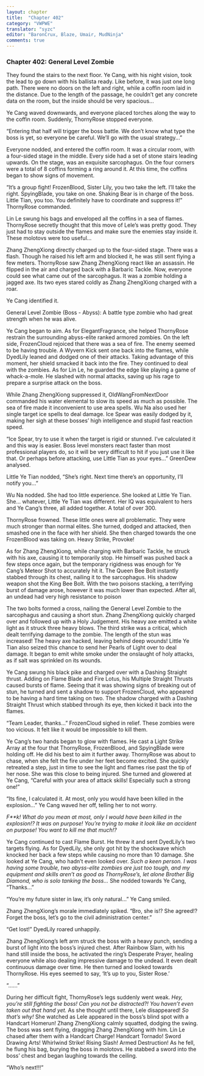 ```yaml
---
layout: chapter
title:  "Chapter 402"
category: "VWPWE"
translator: "syzc"
editor: "BaronCrux, Blaze, Umair, MudNinja"
comments: true
---
```


### Chapter 402: General Level Zombie

They found the stairs to the next floor. Ye Cang, with his night vision, took the lead to go down with his ballista ready. Like before, it was just one long path. There were no doors on the left and right, while a coffin room laid in the distance. Due to the length of the passage, he couldn’t get any concrete data on the room, but the inside should be very spacious...

Ye Cang waved downwards, and everyone placed torches along the way to the coffin room. Suddenly, ThornyRose stopped everyone. 

“Entering that half will trigger the boss battle. We don’t know what type the boss is yet, so everyone be careful. We’ll go with the usual strategy...”

Everyone nodded, and entered the coffin room. It was a circular room, with a four-sided stage in the middle. Every side had a set of stone stairs leading upwards. On the stage, was an exquisite sarcophagus. On the four corners were a total of 8 coffins forming a ring around it. At this time, the coffins began to show signs of movement.

“It’s a group fight! FrozenBlood, Sister Lily, you two take the left. I’ll take the right. SpyingBlade, you take on one. Shaking Bear is in charge of the boss. Little Tian, you too. You definitely have to coordinate and suppress it!” ThornyRose commanded. 

Lin Le swung his bags and enveloped all the coffins in a sea of flames. ThornyRose secretly thought that this move of Lele’s was pretty good. They just had to stay outside the flames and make sure the enemies stay inside it. These molotovs were too useful...

Zhang ZhengXiong directly charged up to the four-sided stage. There was a flash. Though he raised his left arm and blocked it, he was still sent flying a few meters. ThornyRose saw Zhang ZhengXiong react like an assassin. He flipped in the air and charged back with a Barbaric Tackle. Now, everyone could see what came out of the sarcophagus. It was a zombie holding a jagged axe. Its two eyes stared coldly as Zhang ZhengXiong charged with a roar.  

Ye Cang identified it.

General Level Zombie (Boss - Abyss): A battle type zombie who had great strength when he was alive.

Ye Cang began to aim. As for ElegantFragrance, she helped ThornyRose restrain the surrounding abyss-elite ranked armored zombies. On the left side, FrozenCloud rejoiced that there was a sea of fire. The enemy seemed to be having trouble. A Wyvern Kick sent one back into the flames, while DyedLily leaned and dodged one of their attacks. Taking advantage of this moment, her shield smacked it back into the fire. They continued to deal with the zombies. As for Lin Le, he guarded the edge like playing a game of whack-a-mole. He slashed with normal attacks, saving up his rage to prepare a surprise attack on the boss.

While Zhang ZhengXiong suppressed it, OldWangFromNextDoor commanded his water elemental to slow its speed as much as possible. The sea of fire made it inconvenient to use area spells. Wu Na also used her single target ice spells to deal damage. Ice Spear was easily dodged by it, making her sigh at these bosses’ high intelligence and stupid fast reaction speed.

“Ice Spear, try to use it when the target is rigid or stunned. I’ve calculated it and this way is easier. Boss level monsters react faster than most professional players do, so it will be very difficult to hit if you just use it like that. Or perhaps before attacking, use Little Tian as your eyes...” GreenDew analysed. 

Little Ye Tian nodded, “She’s right. Next time there’s an opportunity, I’ll notify you...”

Wu Na nodded. She had too little experience. She looked at Little Ye Tian. She… whatever, Little Ye Tian was different. Her IQ was equivalent to hers and Ye Cang’s three, all added together. A total of over 300.

ThornyRose frowned. These little ones were all problematic. They were much stronger than normal elites. She turned, dodged and attacked, then smashed one in the face with her shield. She then charged towards the one FrozenBlood was taking on. Heavy Strike, Provoke!

As for Zhang ZhengXiong, while charging with Barbaric Tackle, he struck with his axe, causing it to temporarily stop. He himself was pushed back a few steps once again, but the temporary rigidness was enough for Ye Cang’s Meteor Shot to accurately hit it. The Queen Bee Bolt instantly stabbed through its chest, nailing it to the sarcophagus. His shadow weapon shot the King Bee Bolt. With the two poisons stacking, a terrifying burst of damage arose, however it was much lower than expected. After all, an undead had very high resistance to poison

The two bolts formed a cross, nailing the General Level Zombie to the sarcophagus and causing a short stun. Zhang ZhengXiong quickly charged over and followed up with a Holy Judgement. His heavy axe emitted a white light as it struck three heavy blows. The third strike was a critical, which dealt terrifying damage to the zombie. The length of the stun was increased! The heavy axe hacked, leaving behind deep wounds! Little Ye Tian also seized this chance to send her Pearls of Light over to deal damage. It began to emit white smoke under the onslaught of holy attacks, as if salt was sprinkled on its wounds.

Ye Cang swung his black pike and charged over with a Dashing Straight thrust. Adding on Flame Blade and Fire Lotus, his Multiple Straight Thrusts caused bursts of flame. Seeing that it was showing signs of breaking out of stun, he turned and sent a shadow to support FrozenCloud, who appeared to be having a hard time taking on two. The shadow charged with a Dashing Straight Thrust which stabbed through its eye, then kicked it back into the flames.

“Team Leader, thanks...” FrozenCloud sighed in relief. These zombies were too vicious. It felt like it would be impossible to kill them.

Ye Cang’s two hands began to glow with flames. He cast a Light Strike Array at the four that ThornyRose, FrozenBlood, and SpyingBlade were holding off. He did his best to aim it further away. ThornyRose was about to chase, when she felt the fire under her feet become excited. She quickly retreated a step, just in time to see the light and flames rise past the tip of her nose. She was this close to being injured. She turned and glowered at Ye Cang, “Careful with your area of attack skills! Especially such a strong one!”

“Its fine, I calculated it. At most, only you would have been killed in the explosion...” Ye Cang waved her off, telling her to not worry.

*F\*\*k! What do you mean at most, only I would have been killed in the explosion!? It was on purpose! You’re trying to make it look like an accident on purpose! You want to kill me that much!?*

Ye Cang continued to cast Flame Burst. He threw it and sent DyedLily’s two targets flying. As for DyedLily, she only got hit by the shockwave which knocked her back a few steps while causing no more than 10 damage. She looked at Ye Cang, who hadn’t even looked over. *Such a keen person. I was having some trouble, two abyss-elite zombies are just too tough, and my equipment and skills aren’t as good as ThornyRose’s, let alone Brother Big Diamond, who is solo tanking the boss...* She nodded towards Ye Cang, “Thanks...”

“You’re my future sister in law, it’s only natural...” Ye Cang smiled. 

Zhang ZhengXiong’s morale immediately spiked. “Bro, she is!? She agreed!? Forget the boss, let’s go to the civil administration center.”

“Get lost!” DyedLily roared unhappily. 

Zhang ZhengXiong’s left arm struck the boss with a heavy punch, sending a burst of light into the boss’s injured chest. After Rainbow Slam, with his hand still inside the boss, he activated the ring’s Desperate Prayer, healing everyone while also dealing impressive damage to the undead. It even dealt continuous damage over time. He then turned and looked towards ThornyRose. His eyes seemed to say, ‘It’s up to you, Sister Rose.’

“......” 

During her difficult fight, ThornyRose’s legs suddenly went weak. *Hey, you’re still fighting the boss! Can you not be distracted?! You haven’t even taken out that hand yet.* As she thought until there, Lele disappeared! *So that’s why!* She watched as Lele appeared in the boss’s blind spot with a Handcart Homerun! Zhang ZhengXiong calmly squatted, dodging the swing. The boss was sent flying, dragging Zhang ZhengXiong with him. Lin Le chased after them with a Handcart Charge! Handcart Tornado! Sword Drawing Arts! Whirlwind Strike! Rising Slash! Armed Destruction! As he fell, he flung his bag, burying the boss in molotovs. He stabbed a sword into the boss’ chest and began laughing towards the ceiling. 

“Who’s next!!!”
